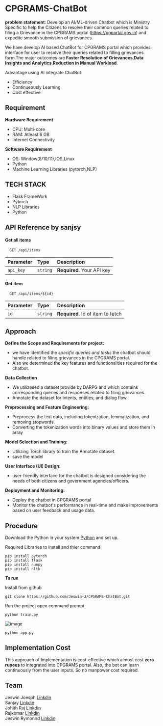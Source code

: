 # CPGRAMS-ChatBot
**problem statement**: Develop an AI/ML-driven Chatbot which is   Ministry Specific to help the Citizens to resolve their common queries related to filing a Grievance in the CPGRAMS portal (https://pgportal.gov.in) and expedite smooth submission of grievances.

We have develop AI based ChatBot for CPGRAMS portal which provides interface for user to resolve their queries related to filling grievances form.The major outcomes are **Faster Resolution of Grievances**,**Data Insights and Analytics**,**Reduction in Manual Workload**. 

Advantage using AI integrate ChatBot:
* Efficiency
* Continueously Learning 
* Cost effective

## Requirement
**Hardware Requirement**  
* CPU: Multi-core
* RAM: Atleast 6 GB 
* Internet Connectivity  

**Software Requirement**
* OS: Window(8/10/11),IOS,Linux
* Python
* Machine Learning Libraries (pytorch,NLP)

## TECH STACK
* Flask FrameWork
* Pytorch 
* NLP Libraries
* Python 

## API Reference by sanjsy

#### Get all items

```http
  GET /api/items
```

| Parameter | Type     | Description                |
| :-------- | :------- | :------------------------- |
| `api_key` | `string` | **Required**. Your API key |

#### Get item

```http
  GET /api/items/${id}
```

| Parameter | Type     | Description                       |
| :-------- | :------- | :-------------------------------- |
| `id`      | `string` | **Required**. Id of item to fetch |

## Approach
 **Define the Scope and Requirements for project:**
* we have Identified the *specific queries and tasks* the chatbot should handle related to filing grievances in the CPGRAMS portal.
* Also we determined the key features and functionalities required for the chatbot.

**Data Collection**  
* We utilizesed a dataset provide by DARPG and which contains  corresponding queries and responses related to filing grievances.
* Annotate the dataset for intents, entities, and dialog flow.

**Preprocessing and Feature Engineering:**
* Preprocess the text data, including tokenization, lemmatization, and removing stopwords.
* Converting the tokenization words into binary values and store them in array

**Model Selection and Training:**
*  Utilizing Torch library to train the Annotate dataset.
*  save the model 

**User Interface (UI) Design:**
* user-friendly interface for the chatbot is designed  considering the needs of both citizens and government agencies/officers.

**Deployment and Monitoring:**
* Deploy the chatbot in CPGRAMS portal 
* Monitor the chatbot's performance in real-time and make improvements based on user feedback and usage data.

## Procedure
Download the Python in your system [Python](https://www.python.org/downloads/) and set up.

Required Libraries to install and thier command

```
pip install pytorch
pip install flask 
pip install numpy
pip install nltk
```
**To run**

Install from github
```
git clone https://github.com/Jeswin-J/CPGRAMS-ChatBot.git

```

Run the project open command prompt
```
python train.py
```
![image](https://i.imgur.com/k2w0vt6.png)
```
python app.py
```

## Implementation Cost
This approach of Implementation is cost-effective which almost cost **zero rupees** to integrated into CPGRAMS portal. Also, the bot can learn continuously from the user inputs. So no manpower cost required. 
## Team 

Jeswin Joesph [Linkdin](https://www.linkedin.com/in/jeswinjosephj/)  
Sanjay [Linkdin](https://www.linkedin.com/in/sanjayk1415/)  
Johith Raj [Linkdin](https://www.linkedin.com/in/johithraj/)  
Rajkumar  [Linkdin](https://www.linkedin.com/in/raj-kumar-9a6b91249?utm_source=share&utm_campaign=share_via&utm_content=profile&utm_medium=android_app)  
Jeswin Rymonnd [Linkdin](https://www.linkedin.com/in/jeswin-rhymond/)